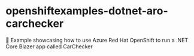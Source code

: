 # openshiftexamples-dotnet-aro-carchecker
:memo: Example showcasing how to use Azure Red Hat OpenShift to run a .NET Core Blazer app called CarChecker
